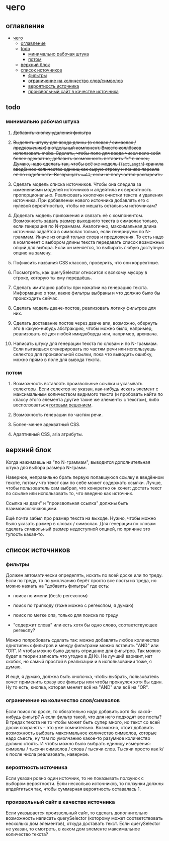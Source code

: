 # чего

## оглавление

- [чего](#чего)
  - [оглавление](#оглавление)
  - [todo](#todo)
    - [минимально рабочая штука](#минимально-рабочая-штука)
    - [потом](#потом)
  - [верхний блок](#верхний-блок)
  - [список источников](#список-источников)
    - [фильтры](#фильтры)
    - [ограничение на количество слов/символов](#ограничение-на-количество-словсимволов)
    - [вероятность источника](#вероятность-источника)
    - [произвольный сайт в качестве источника](#произвольный-сайт-в-качестве-источника)

## todo

### минимально рабочая штука

1. ~~Добавить кнопку удаления фильтра~~

2. ~~Выделить штуку для ввода длины (в словах / символах / _предложениях_) в отдельный компонент. Вместо коллбэков исползовать mobx. Сделать, чтобы поле для ввода чисел вело себя более адекватно, добавить возможность вставить "k" в конец. Думаю, надо сделать так, чтобы всё же модель (`TextLength`) хранила введённое количество единиц как сырую строку и лениво парсила её по надобности. Возвращать `null`, если не получается распарсить.~~

3. Сделать модель списка источников. Чтобы она следила за изменениями моделей источников и апдейтила их вероятность пропорционально. Реализовать кнопочки очистки текста и удаления источника. При добавлении нового источника добавлять его с нулевой вероятностью, чтобы не мешать остальным источникам?

4. Доделать модель приложения и связать её с компонентом. Возможность задать размер выходного текста в символах только, если генерация по N-граммам. Аналогично, максимальная длина источника задаётся в символах только, если генерируем по N-граммам. Иначе из опций только слова и предложения. То есть надо в компонент с выбором длины текста передавать список возможных опций для выбора. Если он меняется, то выбирать любую доступную опцию на замену.

5. Пофиксить названия CSS классов, проверить, что они корректные.

6. Посмотреть, как querySelector относится к всякому мусору в строке, которую ты ему передаёшь.

7. Сделать имитацию работы при нажатии на генерацию текста. Информацию о том, какие фильтры выбраны и что должно было бы происходить сейчас.

8. Сделать модель дваче-постов, реализовать логику фильтров для них.

9. Сделать доставание постов через дваче апи, возможно, обернуть это в какую-нибудь абстракцию, чтобы можно было, например, реализовать её для любой имиджборды или, например, архивача.

10. Написать штуку для генерации текста по словам и по N-граммам. Если пытаешься сгенерировать по частям речи или используешь селектор для произвольной ссылки, пока что выводить ошибку, можно прямо в поле для вывода текста.

### потом

1. Возможность вставлять произвольные ссылки и указывать селекторы. Если селектор не указан, как-нибудь искать элемент с максимальным количеством видимого текста (и пробовать найти по классу этого элемента другие такие же элементы с текстом), либо восползоваться [готовым решением](https://www.npmjs.com/package/article-parser).

2. Возможность генерации по частям речи.

3. Более-менее адекватный CSS.

4. Адаптивный CSS, aria атрибуты.

## верхний блок

Когда нажимаешь на "по N-граммам", выводится дополнительная штука для выбора размера N-грамм.

Наверное, неправильно брать первую попавшуюся ссылку в введённом тексте, потому что текст сам по себе может содержать ссылки. Лучше, чтобы пользователь сам выбрал, что конкретно он хочет: достать текст по ссылке или использовать то, что введено как источник.

Ссылка на двач" и "произвольная ссылка" должны быть взаимоисключающими.

Ещё почти забыл про размер текста на выходе. Нужно, чтобы можно было указать размер в словах / символах. Для генерации по словам сделать символьный размер недоступной опцией, по причине это тупость какая-то.

## список источников

### фильтры

Должен автоматически определять, искать по всей доске или по треду. Если по треду, то по умолчанию берёт просто все посты из треда, но можно нажать на "добавить фильтры" где есть:

- поиск по имени (без/с регекспом)

- поиск по трипкоду (тоже можно с регекспом, я думаю)

- поиск по метке опа, только для поиска по треду

- "содержит слова" или есть хотя бы одно слово, соответствующее регекспу?

Можно попробовать сделать так: можно добавлять любое количество однотипных фильтров и между фильтрами можно вставить "AND" или "OR". И чтобы можно было делать отрицание для фильтров. Так можно будет в теории записать что угодно в ДНФ. Не лучший вариант, нет скобок, но самый простой в реализации и в использовании тоже, я думаю.

И ещё, я думаю, должна быть кнопочка, чтобы выбрать, пользователь хочет применить сразу все фильтры или чтобы прокнулся хотя бы один. Ну то есть, кнопка, которая меняет всё на "AND" или всё на "OR".

### ограничение на количество слов/символов

Если поиск по доске, то обязательно надо добавить хотя бы какой-нибудь фильтр? А если фильтр такой, что для него подходят все посты? В тредах текста не то чтобы может быть супер много, но текст со всей доски сохранять - это уже сомнительно. Возможно, стоит добавить возможность выбрать максимальное количество символов, которые надо съесть, ну там по умолчанию какое-то разумное количество должно стоять. И чтобы можно было выбрать единицу измерения: символы / тысячи символов / слова / тысячи слов. Тысячи просто как k/к после числа реализовать, наверное.

### вероятность источника

Если указан ровно один источник, то не показывать ползунок с выбором вероятности. Если несколько источников, то ползунки должны апдейтиться так, чтобы суммарная вероятность оставалась 1.

### произвольный сайт в качестве источника

Если указывается произвольный сайт, то сделать дополнительно возможность написать querySelector (которому может соответствовать несколько дом элементов), откуда доставать текст. Если querySelector не указан, то смотреть, в каком дом элементе максимальное количество текста?
